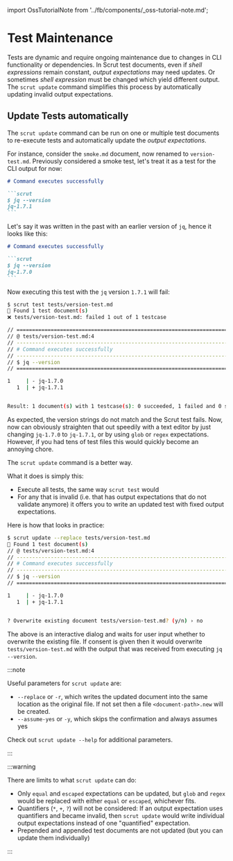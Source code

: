 import OssTutorialNote from '../fb/components/_oss-tutorial-note.md';

# Test Maintenance

<FbInternalOnly><OssTutorialNote /></FbInternalOnly>

Tests are dynamic and require ongoing maintenance due to changes in CLI functionality or dependencies. In Scrut test documents, even if *shell expressions* remain constant, *output expectations* may need updates. Or sometimes *shell expression* must be changed which yield different output. The `scrut update` command simplifies this process by automatically updating invalid output expectations.

## Update Tests automatically

The `scrut update` command can be run on one or multiple test documents to re-execute tests and automatically update the *output expectations*.

For instance, consider the `smoke.md` document, now renamed to `version-test.md`. Previously considered a smoke test, let's treat it as a test for the CLI output for now:

````markdown title="tests/version-test.md" showLineNumbers
# Command executes successfully

```scrut
$ jq --version
jq-1.7.1
```
````

Let's say it was written in the past with an earlier version of `jq`, hence it looks like this:

````markdown title="tests/version-test.md" showLineNumbers {5}
# Command executes successfully

```scrut
$ jq --version
jq-1.7.0
```
````

Now executing this test with the `jq` version `1.7.1` will fail:

```bash title="Terminal"
$ scrut test tests/version-test.md
🔎 Found 1 test document(s)
❌ tests/version-test.md: failed 1 out of 1 testcase

// =============================================================================
// @ tests/version-test.md:4
// -----------------------------------------------------------------------------
// # Command executes successfully
// -----------------------------------------------------------------------------
// $ jq --version
// =============================================================================

1     | - jq-1.7.0
   1  | + jq-1.7.1


Result: 1 document(s) with 1 testcase(s): 0 succeeded, 1 failed and 0 skipped
```

As expected, the version strings do not match and the Scrut test fails. Now, now can obviously straighten that out speedily with a text editor by just changing `jq-1.7.0` to `jq-1.7.1`, or by using `glob` or `regex` expectations. However, if you had tens of test files this would quickly become an annoying chore.

The `scrut update` command is a better way.

What it does is simply this:
- Execute all tests, the same way `scrut test` would
- For any that is invalid (i.e. that has output expectations that do not validate anymore) it offers you to write an updated test with fixed output expectations.

Here is how that looks in practice:

```bash title="Terminal"
$ scrut update --replace tests/version-test.md
🔎 Found 1 test document(s)
// @ tests/version-test.md:4
// -----------------------------------------------------------------------------
// # Command executes successfully
// -----------------------------------------------------------------------------
// $ jq --version
// =============================================================================

1     | - jq-1.7.0
   1  | + jq-1.7.1


? Overwrite existing document tests/version-test.md? (y/n) › no
```

The above is an interactive dialog and waits for user input whether to overwrite the existing file. If consent is given then it would overwrite `tests/version-test.md` with the output that was received from executing `jq --version`.

:::note

Useful parameters for `scrut update` are:
- `--replace` or `-r`, which writes the updated document into the same location as the original file. If not set then a file `<document-path>.new` will be created.
- `--assume-yes` or `-y`, which skips the confirmation and always assumes yes

Check out `scrut update --help` for additional parameters.

:::

:::warning

There are limits to what `scrut update` can do:
- Only `equal` and `escaped` expectations can be updated, but `glob` and `regex` would be replaced with either `equal` or `escaped`, whichever fits.
- Quantifiers (`*`, `+`, `?`) will not be considered: If an output expectation uses quantifiers and became invalid, then `scrut update` would write individual output expectations instead of one "quantified" expectation.
- Prepended and appended test documents are not updated (but you can update them individually)

:::
